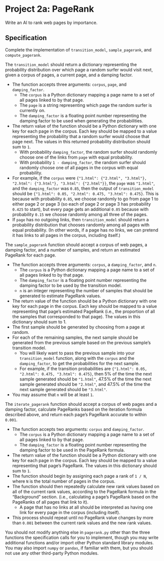 # Project 2a: PageRank

Write an AI to rank web pages by importance.

## Specification

Complete the implementation of `transition_model`, `sample_pagerank`, and `compute_pagerank`.

The `transition_model` should return a dictionary representing the probability distribution over which page a random surfer would visit next, given a corpus of pages, a current page, and a damping factor.

- The function accepts three arguments: `corpus`, `page`, and `damping_factor`.
    - The `corpus` is a Python dictionary mapping a page name to a set of all pages linked to by that page.
    - The `page` is a string representing which page the random surfer is currently on.
    - The `damping_factor` is a floating point number representing the damping factor to be used when generating the probabilities.
- The return value of the function should be a Python dictionary with one key for each page in the corpus. Each key should be mapped to a value representing the probability that a random surfer would choose that page next. The values in this returned probability distribution should sum to `1`.
    - With probability `damping_factor`, the random surfer should randomly choose one of the links from `page` with equal probability.
    - With probability `1 - damping_factor`, the random surfer should randomly choose one of all pages in the corpus with equal probability.
- For example, if the `corpus` were `{"1.html": {"2.html", "3.html"}, "2.html": {"3.html"}, "3.html": {"2.html"}}`, the `page` was `"1.html"`, and the `damping_factor` was `0.85`, then the output of `transition_model` should be `{"1.html": 0.05, "2.html": 0.475, "3.html": 0.475}`. This is because with probability `0.85`, we choose randomly to go from page 1 to either page 2 or page 3 (so each of page 2 or page 3 has probability `0.425` to start), but every page gets an additional `0.05` because with probability `0.15` we choose randomly among all three of the pages.
- If `page` has no outgoing links, then `transition_model` should return a probability distribution that chooses randomly among all pages with equal probability. (In other words, if a page has no links, we can pretend it has links to all pages in the corpus, including itself.)

The `sample_pagerank` function should accept a corpus of web pages, a damping factor, and a number of samples, and return an estimated PageRank for each page.

- The function accepts three arguments: `corpus`, a `damping_factor`, and `n`.
    - The `corpus` is a Python dictionary mapping a page name to a set of all pages linked to by that page.
    - The `damping_factor` is a floating point number representing the damping factor to be used by the transition model.
    - `n` is an integer representing the number of samples that should be generated to estimate PageRank values.
- The return value of the function should be a Python dictionary with one key for each page in the corpus. Each key should be mapped to a value representing that page’s estimated PageRank (i.e., the proportion of all the samples that corresponded to that page). The values in this dictionary should sum to 1.
- The first sample should be generated by choosing from a page at random.
- For each of the remaining samples, the next sample should be generated from the previous sample based on the previous sample’s transition model.
    - You will likely want to pass the previous sample into your `transition_model` function, along with the `corpus` and the `damping_factor`, to get the probabilities for the next sample.
    - For example, if the transition probabilities are `{"1.html": 0.05, "2.html": 0.475, "3.html": 0.475}`, then 5% of the time the next sample generated should be `"1.html"`, 47.5% of the time the next sample generated should be `"2.html"`, and 47.5% of the time the next sample generated should be `"3.html"`.
- You may assume that `n` will be at least `1`.

The `iterate_pagerank` function should accept a corpus of web pages and a damping factor, calculate PageRanks based on the iteration formula described above, and return each page’s PageRank accurate to within `0.001`.

- The function accepts two arguments: `corpus` and `damping_factor`.
    - The `corpus` is a Python dictionary mapping a page name to a set of all pages linked to by that page.
    - The `damping_factor` is a floating point number representing the damping factor to be used in the PageRank formula.
- The return value of the function should be a Python dictionary with one key for each page in the corpus. Each key should be mapped to a value representing that page’s PageRank. The values in this dictionary should sum to `1`.
- The function should begin by assigning each page a rank of `1 / N`, where `N` is the total number of pages in the corpus.
- The function should then repeatedly calculate new rank values based on all of the current rank values, according to the PageRank formula in the “Background” section. (i.e., calculating a page’s PageRank based on the PageRanks of all pages that link to it).
    - A page that has no links at all should be interpreted as having one link for every page in the corpus (including itself).
- This process should repeat until no PageRank value changes by more than `0.001` between the current rank values and the new rank values.

You should not modify anything else in `pagerank.py` other than the three functions the specification calls for you to implement, though you may write additional functions and/or import other Python standard library modules. You may also import `numpy` or `pandas`, if familiar with them, but you should not use any other third-party Python modules.